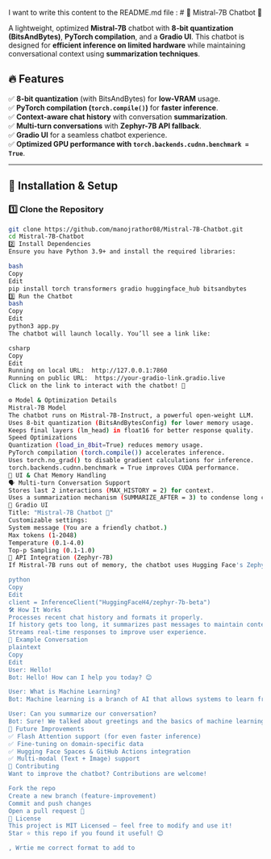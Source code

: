 I want to write this content to the README.md file : # 🚀 Mistral-7B Chatbot 🤖

A lightweight, optimized **Mistral-7B** chatbot with **8-bit quantization (BitsAndBytes)**, **PyTorch compilation**, and a **Gradio UI**. This chatbot is designed for **efficient inference on limited hardware** while maintaining conversational context using **summarization techniques**.

## 🔥 Features
✅ **8-bit quantization** (with BitsAndBytes) for **low-VRAM** usage.  
✅ **PyTorch compilation (`torch.compile()`)** for **faster inference**.  
✅ **Context-aware chat history** with conversation **summarization**.  
✅ **Multi-turn conversations** with **Zephyr-7B API fallback**.  
✅ **Gradio UI** for a seamless chatbot experience.  
✅ **Optimized GPU performance with `torch.backends.cudnn.benchmark = True`**.  

---

## 📌 Installation & Setup

### **1️⃣ Clone the Repository**
```bash
git clone https://github.com/manojrathor08/Mistral-7B-Chatbot.git
cd Mistral-7B-Chatbot
2️⃣ Install Dependencies
Ensure you have Python 3.9+ and install the required libraries:

bash
Copy
Edit
pip install torch transformers gradio huggingface_hub bitsandbytes
3️⃣ Run the Chatbot
bash
Copy
Edit
python3 app.py
The chatbot will launch locally. You’ll see a link like:

csharp
Copy
Edit
Running on local URL:  http://127.0.0.1:7860
Running on public URL:  https://your-gradio-link.gradio.live
Click on the link to interact with the chatbot! 🚀

⚙️ Model & Optimization Details
Mistral-7B Model
The chatbot runs on Mistral-7B-Instruct, a powerful open-weight LLM.
Uses 8-bit quantization (BitsAndBytesConfig) for lower memory usage.
Keeps final layers (lm_head) in float16 for better response quality.
Speed Optimizations
Quantization (load_in_8bit=True) reduces memory usage.
PyTorch compilation (torch.compile()) accelerates inference.
Uses torch.no_grad() to disable gradient calculations for inference.
torch.backends.cudnn.benchmark = True improves CUDA performance.
🎨 UI & Chat Memory Handling
🗣️ Multi-turn Conversation Support
Stores last 2 interactions (MAX_HISTORY = 2) for context.
Uses a summarization mechanism (SUMMARIZE_AFTER = 3) to condense long conversations.
💬 Gradio UI
Title: "Mistral-7B Chatbot 🤖"
Customizable settings:
System message (You are a friendly chatbot.)
Max tokens (1-2048)
Temperature (0.1-4.0)
Top-p Sampling (0.1-1.0)
🔗 API Integration (Zephyr-7B)
If Mistral-7B runs out of memory, the chatbot uses Hugging Face's Zephyr-7B API as a fallback.

python
Copy
Edit
client = InferenceClient("HuggingFaceH4/zephyr-7b-beta")
🛠️ How It Works
Processes recent chat history and formats it properly.
If history gets too long, it summarizes past messages to maintain context.
Streams real-time responses to improve user experience.
📜 Example Conversation
plaintext
Copy
Edit
User: Hello!
Bot: Hello! How can I help you today? 😊

User: What is Machine Learning?
Bot: Machine learning is a branch of AI that allows systems to learn from data without being explicitly programmed...

User: Can you summarize our conversation?
Bot: Sure! We talked about greetings and the basics of machine learning.
📝 Future Improvements
✅ Flash Attention support (for even faster inference)
✅ Fine-tuning on domain-specific data
✅ Hugging Face Spaces & GitHub Actions integration
✅ Multi-modal (Text + Image) support
📌 Contributing
Want to improve the chatbot? Contributions are welcome!

Fork the repo
Create a new branch (feature-improvement)
Commit and push changes
Open a pull request 🚀
📜 License
This project is MIT Licensed – feel free to modify and use it!
Star ⭐ this repo if you found it useful! 😊

, Wrtie me correct format to add to